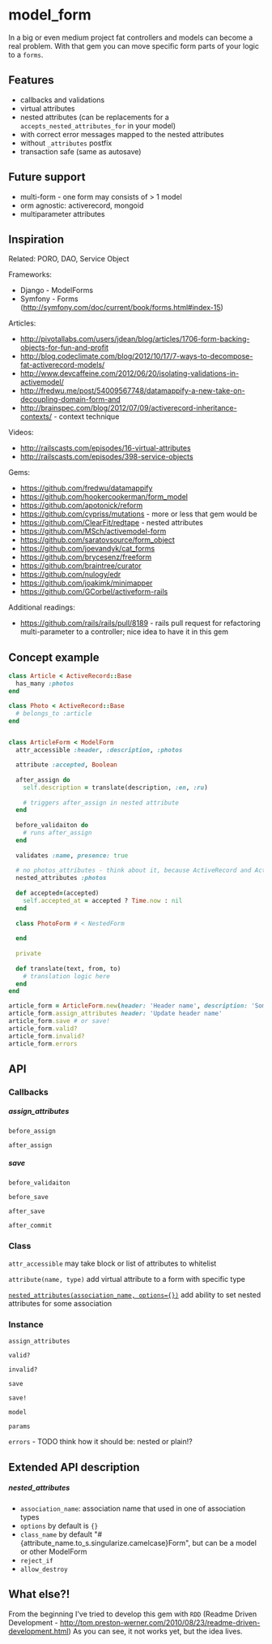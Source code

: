 # model_form

In a big or even medium project fat controllers and models can become a real problem.
With that gem you can move specific form parts of your logic to a `forms`.


## Features

* callbacks and validations
* virtual attributes
* nested attributes (can be replacements for a `accepts_nested_attributes_for` in your model)
 * with correct error messages mapped to the nested attributes
 * without `_attributes` postfix
* transaction safe (same as autosave)

## Future support

* multi-form - one form may consists of > 1 model
* orm agnostic: activerecord, mongoid
* multiparameter attributes

## Inspiration

Related: PORO, DAO, Service Object

Frameworks:

* Django - ModelForms
* Symfony - Forms (http://symfony.com/doc/current/book/forms.html#index-15)

Articles:

* http://pivotallabs.com/users/jdean/blog/articles/1706-form-backing-objects-for-fun-and-profit
* http://blog.codeclimate.com/blog/2012/10/17/7-ways-to-decompose-fat-activerecord-models/
* http://www.devcaffeine.com/2012/06/20/isolating-validations-in-activemodel/
* http://fredwu.me/post/54009567748/datamappify-a-new-take-on-decoupling-domain-form-and
* http://brainspec.com/blog/2012/07/09/activerecord-inheritance-contexts/ - context technique

Videos:

* http://railscasts.com/episodes/16-virtual-attributes
* http://railscasts.com/episodes/398-service-objects

Gems:

* https://github.com/fredwu/datamappify
* https://github.com/hookercookerman/form_model
* https://github.com/apotonick/reform
* https://github.com/cypriss/mutations - more or less that gem would be
* https://github.com/ClearFit/redtape - nested attributes
* https://github.com/MSch/activemodel-form
* https://github.com/saratovsource/form_object
* https://github.com/joevandyk/cat_forms
* https://github.com/brycesenz/freeform
* https://github.com/braintree/curator
* https://github.com/nulogy/edr
* https://github.com/joakimk/minimapper
* https://github.com/GCorbel/activeform-rails

Additional readings:

* https://github.com/rails/rails/pull/8189 - rails pull request for refactoring multi-parameter to a controller; nice idea to have it in this gem

## Concept example
    
```ruby
class Article < ActiveRecord::Base
  has_many :photos
end

class Photo < ActiveRecord::Base
  # belongs_to :article
end


class ArticleForm < ModelForm
  attr_accessible :header, :description, :photos

  attribute :accepted, Boolean
  
  after_assign do
    self.description = translate(description, :en, :ru)
    
    # triggers after_assign in nested attribute
  end
  
  before_validaiton do
    # runs after_assign
  end
  
  validates :name, presence: true
  
  # no photos_attributes - think about it, because ActiveRecord and ActionPack have some references on _attributes
  nested_attributes :photos
  
  def accepted=(accepted)
    self.accepted_at = accepted ? Time.now : nil
  end
  
  class PhotoForm # < NestedForm
    
  end
  
  private
  
  def translate(text, from, to)
    # translation logic here
  end
end

article_form = ArticleForm.new(header: 'Header name', description: 'Some description here', photos: [{id: 1, name: 'some name'}, {name: 'new'}])
article_form.assign_attributes header: 'Update header name'
article_form.save # or save!
article_form.valid?
article_form.invalid?
article_form.errors
```

## API

### Callbacks

##### assign_attributes

`before_assign`

`after_assign`

##### save

`before_validaiton`

`before_save`

`after_save`

`after_commit`

### Class

`attr_accessible` may take block or list of attributes to whitelist

`attribute(name, type)` add virtual attribute to a form with specific type

[`nested_attributes(association_name, options={})`](#nested_attributes) add ability to set nested attributes for some association

### Instance

`assign_attributes`

`valid?`

`invalid?`

`save`

`save!`

`model`

`params`

`errors` - TODO think how it should be: nested or plain!?

## Extended API description

##### nested_attributes

* `association_name`: association name that used in one of association types
* `options` by default is `{}`
 * `class_name` by default "#{attribute_name.to_s.singularize.camelcase}Form", but can be a model or other ModelForm
 * `reject_if`
 * `allow_destroy`

## What else?!

From the beginning I've tried to develop this gem with `RDD` (Readme Driven Development - http://tom.preston-werner.com/2010/08/23/readme-driven-development.html)
As you can see, it not works yet, but the idea lives.
